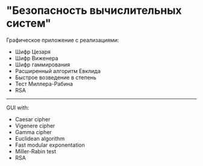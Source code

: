 # "Безопасность вычислительных систем"
Графическое приложение с реализациями: 
* Шифр Цезаря
* Шифр Виженера
* Шифр гаммирования
* Расширенный алгоритм Евклида
* Быстрое возведение в степень
* Тест Миллера-Рабина
* RSA
_____________

GUI with:
* Caesar cipher
* Vigenere cipher
* Gamma cipher
* Euclidean algorithm
* Fast modular exponentation
* Miller-Rabin test
* RSA
